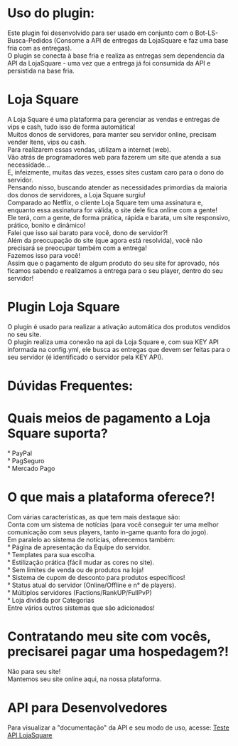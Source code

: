 # Uso do plugin:
Este plugin foi desenvolvido para ser usado em conjunto com o Bot-LS-Busca-Pedidos (Consome a API de entregas da LojaSquare e faz uma base fria com as entregas).<br>
O plugin se conecta à base fria e realiza as entregas sem dependencia da API da LojaSquare - uma vez que a entrega já foi consumida da API e persistida na base fria.

# Loja Square
A Loja Square é uma plataforma para gerenciar as vendas e entregas de vips e cash, tudo isso de forma automática!<br>
Muitos donos de servidores, para manter seu servidor online, precisam vender itens, vips ou cash.<br>
Para realizarem essas vendas, utilizam a internet (web).<br>
Vão atrás de programadores web para fazerem um site que atenda a sua necessidade... <br>
E, infeizmente, muitas das vezes, esses sites custam caro para o dono do servidor.<br>
Pensando nisso, buscando atender as necessidades primordias da maioria dos donos de servidores, a Loja Square surgiu!<br>
Comparado ao Netflix, o cliente Loja Square tem uma assinatura e, enquanto essa assinatura for válida, o site dele fica online com a gente!<br>
Ele terá, com a gente, de forma prática, rápida e barata, um site responsivo, prático, bonito e dinâmico!<br>
Falei que isso sai barato para você, dono de servidor?!<br>
Além da preocupação do site (que agora está resolvida), você não precisará se preocupar também com a entrega!<br>
Fazemos isso para você!<br>
Assim que o pagamento de algum produto do seu site for aprovado, nós ficamos sabendo e realizamos a entrega para o seu player,
dentro do seu servidor!

# Plugin Loja Square
O plugin é usado para realizar a ativação automática dos produtos vendidos no seu site.<br>
O plugin realiza uma conexão na api da Loja Square e, com sua KEY API informada na config.yml, ele busca as entregas que devem ser feitas para o seu servidor (é identificado o servidor pela KEY API).<br>

# Dúvidas Frequentes:
# Quais meios de pagamento a Loja Square suporta?
° PayPal<br>
° PagSeguro<br>
° Mercado Pago<br>

# O que mais a plataforma oferece?!
Com várias características, as que tem mais destaque são:<br>
Conta com um sistema de notícias (para você conseguir ter uma melhor comunicação com seus players, tanto in-game quanto fora do jogo). <br>
Em paralelo ao sistema de notícias, oferecemos também:<br>
° Página de apresentação da Equipe do servidor.<br>
° Templates para sua escolha.<br>
° Estilização prática (fácil mudar as cores no site).<br>
° Sem limites de venda ou de produtos na loja!<br>
° Sistema de cupom de desconto para produtos específicos!<br>
° Status atual do servidor (Online/Offline e n° de players).<br>
° Múltiplos servidores (Factions/RankUP/FullPvP)<br>
° Loja dividida por Categorias<br>
Entre vários outros sistemas que são adicionados!<br>

# Contratando meu site com vocês, precisarei pagar uma hospedagem?!
Não para seu site! <br>
Mantemos seu site online aqui, na nossa plataforma.<br>

# API para Desenvolvedores
Para visualizar a "documentação" da API e seu modo de uso, acesse:
<a href="https://github.com/TrowDev/Teste-API-Loja-Square">Teste API LojaSquare</a>
